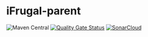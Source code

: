 # iFrugal-parent 



![Maven Central](https://img.shields.io/maven-central/v/com.github.ifrugal/ifrugal-parent?style=for-the-badge)
[![Quality Gate Status](https://sonarcloud.io/api/project_badges/measure?project=iFrugal_iFrugal-parent&metric=alert_status)](https://sonarcloud.io/summary/new_code?id=iFrugal_iFrugal-parent)
[![SonarCloud](https://sonarcloud.io/images/project_badges/sonarcloud-white.svg)](https://sonarcloud.io/summary/new_code?id=iFrugal_iFrugal-parent)
